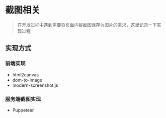 # 截图相关
> 在开发过程中遇到需要将页面内容截图保存为图片的需求，这里记录一下实现过程

## 实现方式
### 前端实现
* html2canvas
* dom-to-image
* modern-screenshot.js

### 服务端截图实现
* Puppeteer
